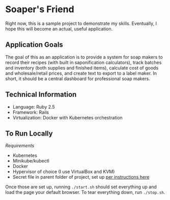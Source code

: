 # Soaper's Friend

Right now, this is a sample project to demonstrate my skills. Eventually, I hope this will become an actual, useful application.

## Application Goals

The goal of this as an application is to provide a system for soap makers to record their recipes (with built in saponification calculators), track batches and inventory (both supplies and finished items), calculate cost of goods and wholesale/retail prices, and create text to export to a label maker. In short, it should be a central dashboard for professional soap makers.

## Technical Information

* Language: Ruby 2.5
* Framework: Rails
* Virtualization: Docker with Kubernetes orchestration

## To Run Locally

*Requirements*

* Kubernetes
* Minikube/kubectl
* Docker
* Hypervisor of choice (I use VirtualBox and KVM)
* Secret file in parent folder of project, set up [per instructions here](https://www.engineyard.com/blog/kubernetes-tutorial-running-a-rails-app-in-kubernetes)

Once those are set up, running `./start.sh` should set everything up and load the page your default browser. To tear everything down, run `./stop.sh`.
